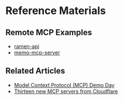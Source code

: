 # Reference Materials

## Remote MCP Examples

- [ramen-api](https://github.com/yusukebe/ramen-api)
- [memo-mcp-server](https://github.com/yusukebe/memo-mcp-server)

## Related Articles

- [Model Context Protocol (MCP) Demo Day](https://blog.cloudflare.com/ja-jp/mcp-demo-day/)
- [Thirteen new MCP servers from Cloudflare](https://blog.cloudflare.com/ja-jp/thirteen-new-mcp-servers-from-cloudflare/)